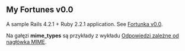 ## My Fortunes v0.0

A sample Rails 4.2.1 + Ruby 2.2.1 application.
See [Fortunka v0.0](http://wbzyl.inf.ug.edu.pl/rails4/fortunka0).

Na gałęzi **mime_types** są przykłady z wykładu
[Odpowiedzi zależne od nagłówka MIME](http://wbzyl.inf.ug.edu.pl/rails4/respond_to).
